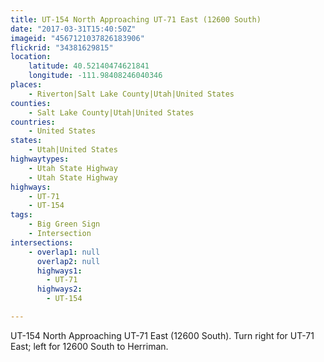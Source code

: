 ```yaml
---
title: UT-154 North Approaching UT-71 East (12600 South)
date: "2017-03-31T15:40:50Z"
imageid: "4567121037826183906"
flickrid: "34381629815"
location:
    latitude: 40.52140474621841
    longitude: -111.98408246040346
places:
    - Riverton|Salt Lake County|Utah|United States
counties:
    - Salt Lake County|Utah|United States
countries:
    - United States
states:
    - Utah|United States
highwaytypes:
    - Utah State Highway
    - Utah State Highway
highways:
    - UT-71
    - UT-154
tags:
    - Big Green Sign
    - Intersection
intersections:
    - overlap1: null
      overlap2: null
      highways1:
        - UT-71
      highways2:
        - UT-154

---
```

UT-154 North Approaching UT-71 East (12600 South).  Turn right for UT-71 East; left for 12600 South to Herriman.